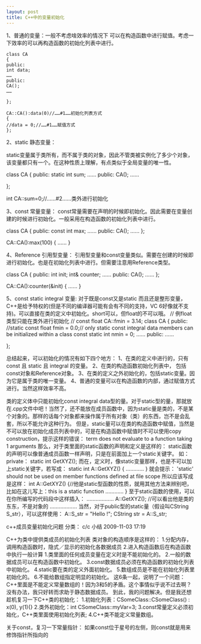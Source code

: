 ```yaml
---
layout: post
title: C++中的变量初始化
---
```


 
1、普通的变量：一般不考虑啥效率的情况下 可以在构造函数中进行赋值。考虑一下效率的可以再构造函数的初始化列表中进行。
 
	class CA
	{
	public:
	int data;
	……
	public:
	CA();
	……
	 
	};
 
	CA::CA():data(0)//……#1……初始化列表方式
	{
	//data = 0;//……#1……赋值方式
	};
 
2、static 静态变量：
 
static变量属于类所有，而不属于类的对象，因此不管类被实例化了多少个对象，该变量都只有一个。在这种性质上理解，有点类似于全局变量的唯一性。
 
 
class CA
{
public:
static int sum;
……
public:
CA();
……
 
};
 
int CA::sum=0;//……#2……类外进行初始化
 
 
3、const 常量变量：
const常量需要在声明的时候即初始化。因此需要在变量创建的时候进行初始化。一般采用在构造函数的初始化列表中进行。
 
class CA
{
public:
const int max;
……
public:
CA();
……
};
 
CA::CA():max(100)
{
……
}
 
4、Reference 引用型变量：
引用型变量和const变量类似。需要在创建的时候即进行初始化。也是在初始化列表中进行。但需要注意用Reference类型。
 
class CA
{
public:
int init;
int& counter;
……
public:
CA();
……
};
 
CA::CA():counter(&init)
{
……
}
 
 
5、const static integral 变量:
对于既是const又是static 而且还是整形变量，C++是给予特权的(但是不同的编译器可能有会有不同的支持，VC 6好像就不支持)。可以直接在类的定义中初始化。short可以，但float的不可以哦。
// 例float类型只能在类外进行初始化
// const float CA::fmin = 3.14;
class CA
{
public:
//static const float fmin = 0.0;// only static const integral data members can be initialized within a class
const static int nmin = 0;
……
public:
……
 
};
 
总结起来，可以初始化的情况有如下四个地方：
1、在类的定义中进行的，只有const 且 static 且 integral 的变量。
2、在类的构造函数初始化列表中， 包括const对象和Reference对象。
3、在类的定义之外初始化的，包括static变量。因为它是属于类的唯一变量。
4、普通的变量可以在构造函数的内部，通过赋值方式进行。当然这样效率不高。
 
 
 
类的定义体中只能初始化const integral data型的量。对于static型的量，那就放在.cpp文件中吧！当然了，还不能放在成员函数中，因为static量是类的，不是某个对象的。那样的话每个对象都来操作属于所有对象（类）的东西，岂不是会乱套，所以不能允许这种行为。
但是，static量可以在类的构造函数中赋值，当然是不可以放在初始化成员列表中的，可是在构造函数中赋值时不可以使用copy construction，提示这样的错误：
term does not evaluate to a function taking 1 arguments
那么，对于类里面的static函数的声明和定义是这样的：
static函数的声明可以像普通成员函数一样声明，只是在前面加上一个static关键字。
如：
private： 
static int GetXYZ();
而在，定义时，像static变量那样，也是不可以加上static关键字，若写成：
static int A::GetXYZ()
{
…………
}
就会提示：
'static' should not be used on member functions defined at file scope
所以应该写成是这样：
int A::GetXYZ()
{//他是static型函数的性质，就用其他方法来辨别吧，比如在这儿写上：this is a static function
…………
}
至于static函数的使用，可以在你所编写的代码段中这样插入：
………………
A::GetXYZ();   //可以看出他是类的东东，不是对象的
………………
当然，对于public型的static量（假设叫CString S_str），可以这样使用：
A::S_str = "Hello !";
CString  str = A::S_str;
 
 
c++成员变量初始化问题  分类： c/c 小结 2009-11-03 17:19   
 
C++为类中提供类成员的初始化列表
类对象的构造顺序是这样的：
1.分配内存，调用构造函数时，隐式／显示的初始化各数据成员
2.进入构造函数后在构造函数中执行一般计算
1.类里面的任何成员变量在定义时是不能初始化的。
2.一般的数据成员可以在构造函数中初始化。
3.const数据成员必须在构造函数的初始化列表中初始化。
4.static要在类的定义外面初始化。 
5.数组成员是不能在初始化列表里初始化的。
6.不能给数组指定明显的初始化。
这6条一起，说明了一个问题：C++里面是不能定义常量数组的！因为3和5的矛盾。这个事情似乎说不过去啊？没有办法，我只好转而求助于静态数据成员。
到此，我的问题解决。但是我还想趁机复习一下C++类的初始化：
1.初始化列表：CSomeClass::CSomeClass() : x(0), y(1){}
2.类外初始化：int CSomeClass::myVar=3;
3.const常量定义必须初始化，C++类里面使用初始化列表;
4.C++类不能定义常量数组。
 
关于const，复习一下常量指针：
如果const位于星号的左侧，则const就是用来修饰指针所指向的